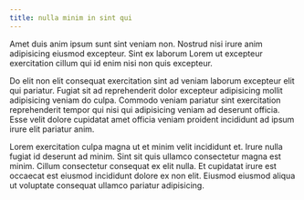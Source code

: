 ```yaml
---
title: nulla minim in sint qui
---
```


Amet duis anim ipsum sunt sint veniam non. Nostrud nisi irure anim adipisicing eiusmod excepteur. Sint ex laborum Lorem ut excepteur exercitation cillum qui id enim nisi non quis excepteur.

Do elit non elit consequat exercitation sint ad veniam laborum excepteur elit qui pariatur. Fugiat sit ad reprehenderit dolor excepteur adipisicing mollit adipisicing veniam do culpa. Commodo veniam pariatur sint exercitation reprehenderit tempor qui nisi qui adipisicing veniam ad deserunt officia. Esse velit dolore cupidatat amet officia veniam proident incididunt ad ipsum irure elit pariatur anim.

Lorem exercitation culpa magna ut et minim velit incididunt et. Irure nulla fugiat id deserunt ad minim. Sint sit quis ullamco consectetur magna est minim. Cillum consectetur consequat ex elit nulla. Et cupidatat irure est occaecat est eiusmod incididunt dolore ex non elit. Eiusmod eiusmod aliqua ut voluptate consequat ullamco pariatur adipisicing.